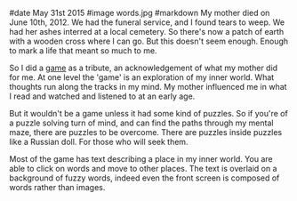 #date May 31st 2015
#image	words.jpg
#markdown
My mother died on June 10th, 2012.  We had the funeral service, and
I found tears to weep.  We had her ashes interred at a local
cemetery.  So there's now a patch of earth with a wooden cross
where I can go.  But this doesn't seem enough.  Enough to mark a
life that meant so much to me.

So I did a [game](https://www.alofmethbin.com/Games/Memoriam/build/index.html)
as a tribute, an acknowledgement of
what my mother did for me.  At one level the 'game' is
an exploration of my inner world.  What thoughts run along
the tracks in my mind.  My mother influenced me in what I
read and watched and listened to at an early age.

But it wouldn't be a game unless it had some kind of puzzles.
So if you're of a puzzle solving turn of mind, and can find
the paths through my mental maze, there are puzzles to
be overcome.  There are puzzles inside puzzles
like a Russian doll.  For those who will seek them.

Most of the game has text describing a place in my
inner world.  You are able to click on words and move to
other places.  The text is overlaid on a background of fuzzy words,
indeed even the front screen is composed of words rather than
images.

